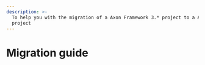```yaml
---
description: >-
  To help you with the migration of a Axon Framework 3.* project to a Axon 4.*
  project
---
```


# Migration guide



